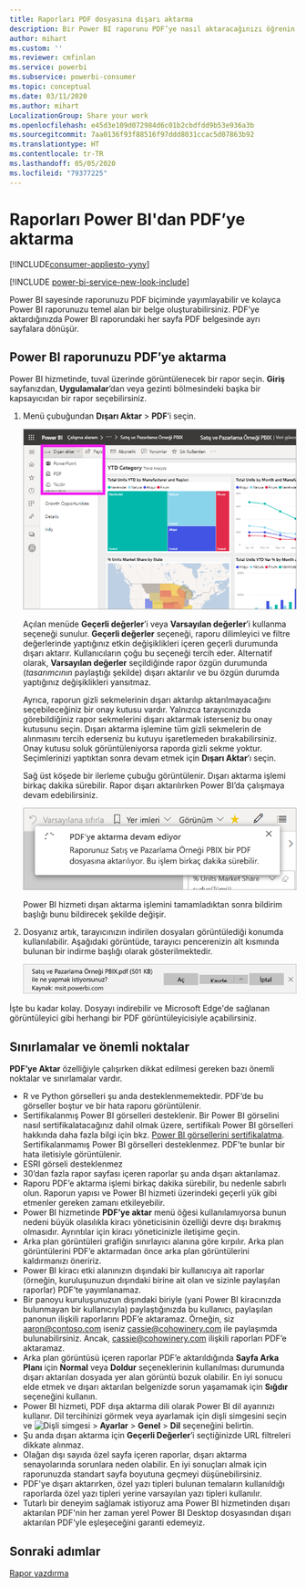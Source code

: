 ```yaml
---
title: Raporları PDF dosyasına dışarı aktarma
description: Bir Power BI raporunu PDF’ye nasıl aktaracağınızı öğrenin.
author: mihart
ms.custom: ''
ms.reviewer: cmfinlan
ms.service: powerbi
ms.subservice: powerbi-consumer
ms.topic: conceptual
ms.date: 03/11/2020
ms.author: mihart
LocalizationGroup: Share your work
ms.openlocfilehash: e45d3e109d072984d6c01b2cbdfdd9b53e936a3b
ms.sourcegitcommit: 7aa0136f93f88516f97ddd8031ccac5d07863b92
ms.translationtype: HT
ms.contentlocale: tr-TR
ms.lasthandoff: 05/05/2020
ms.locfileid: "79377225"
---
```

# <a name="export-reports-from-power-bi-to-pdf"></a>Raporları Power BI'dan PDF’ye aktarma

[!INCLUDE[consumer-appliesto-yyny](../includes/consumer-appliesto-yyny.md)]

[!INCLUDE [power-bi-service-new-look-include](../includes/power-bi-service-new-look-include.md)]

Power BI sayesinde raporunuzu PDF biçiminde yayımlayabilir ve kolayca Power BI raporunuzu temel alan bir belge oluşturabilirsiniz. PDF’ye aktardığınızda Power BI raporundaki her sayfa PDF belgesinde ayrı sayfalara dönüşür.

## <a name="export-your-power-bi-report-to-pdf"></a>Power BI raporunuzu PDF’ye aktarma
Power BI hizmetinde, tuval üzerinde görüntülenecek bir rapor seçin. **Giriş** sayfanızdan, **Uygulamalar**’dan veya gezinti bölmesindeki başka bir kapsayıcıdan bir rapor seçebilirsiniz.

1. Menü çubuğundan **Dışarı Aktar** > **PDF**’i seçin.

    ![Menü çubuğundan Dışarı Aktar’ı seçme](media/end-user-pdf/power-bi-export.png)

    Açılan menüde **Geçerli değerler**’i veya **Varsayılan değerler**’i kullanma seçeneği sunulur. **Geçerli değerler** seçeneği, raporu dilimleyici ve filtre değerlerinde yaptığınız etkin değişiklikleri içeren geçerli durumunda dışarı aktarır. Kullanıcıların çoğu bu seçeneği tercih eder. Alternatif olarak, **Varsayılan değerler** seçildiğinde rapor özgün durumunda (*tasarımcının* paylaştığı şekilde) dışarı aktarılır ve bu özgün durumda yaptığınız değişiklikleri yansıtmaz.
    
    Ayrıca, raporun gizli sekmelerinin dışarı aktarılıp aktarılmayacağını seçebileceğiniz bir onay kutusu vardır. Yalnızca tarayıcınızda görebildiğiniz rapor sekmelerini dışarı aktarmak isterseniz bu onay kutusunu seçin. Dışarı aktarma işlemine tüm gizli sekmelerin de alınmasını tercih ederseniz bu kutuyu işaretlemeden bırakabilirsiniz. Onay kutusu soluk görüntüleniyorsa raporda gizli sekme yoktur. Seçimlerinizi yaptıktan sonra devam etmek için **Dışarı Aktar**’ı seçin.
    
    Sağ üst köşede bir ilerleme çubuğu görüntülenir. Dışarı aktarma işlemi birkaç dakika sürebilir. Rapor dışarı aktarılırken Power BI’da çalışmaya devam edebilirsiniz.

    ![Dışarı aktarma ilerleme durumu iletisi](media/end-user-pdf/power-bi-export-progress.png)

    Power BI hizmeti dışarı aktarma işlemini tamamladıktan sonra bildirim başlığı bunu bildirecek şekilde değişir.

2. Dosyanız artık, tarayıcınızın indirilen dosyaları görüntülediği konumda kullanılabilir. Aşağıdaki görüntüde, tarayıcı pencerenizin alt kısmında bulunan bir indirme başlığı olarak gösterilmektedir.

    ![İndirilen dosyanın konumu](media/end-user-pdf/power-bi-export-done.png)

İşte bu kadar kolay. Dosyayı indirebilir ve Microsoft Edge'de sağlanan görüntüleyici gibi herhangi bir PDF görüntüleyicisiyle açabilirsiniz.


## <a name="limitations-and-considerations"></a>Sınırlamalar ve önemli noktalar
**PDF’ye Aktar** özelliğiyle çalışırken dikkat edilmesi gereken bazı önemli noktalar ve sınırlamalar vardır.

* R ve Python görselleri şu anda desteklenmemektedir. PDF’de bu görseller boştur ve bir hata raporu görüntülenir. 
* Sertifikalanmış Power BI görselleri desteklenir. Bir Power BI görselini nasıl sertifikalatacağınız dahil olmak üzere, sertifikalı Power BI görselleri hakkında daha fazla bilgi için bkz. [Power BI görsellerini sertifikalatma](../developer/visuals/power-bi-custom-visuals-certified.md). Sertifikalanmamış Power BI görselleri desteklenmez. PDF’te bunlar bir hata iletisiyle görüntülenir.
* ESRI görseli desteklenmez
* 30’dan fazla rapor sayfası içeren raporlar şu anda dışarı aktarılamaz.
* Raporu PDF’e aktarma işlemi birkaç dakika sürebilir, bu nedenle sabırlı olun. Raporun yapısı ve Power BI hizmeti üzerindeki geçerli yük gibi etmenler gereken zamanı etkileyebilir.
* Power BI hizmetinde **PDF’ye aktar** menü öğesi kullanılamıyorsa bunun nedeni büyük olasılıkla kiracı yöneticisinin özelliği devre dışı bırakmış olmasıdır. Ayrıntılar için kiracı yöneticinizle iletişime geçin.
* Arka plan görüntüleri grafiğin sınırlayıcı alanına göre kırpılır. Arka plan görüntülerini PDF’e aktarmadan önce arka plan görüntülerini kaldırmanızı öneririz.
* Power BI kiracı etki alanınızın dışındaki bir kullanıcıya ait raporlar (örneğin, kuruluşunuzun dışındaki birine ait olan ve sizinle paylaşılan raporlar) PDF’te yayımlanamaz.
* Bir panoyu kuruluşunuzun dışındaki biriyle (yani Power BI kiracınızda bulunmayan bir kullanıcıyla) paylaştığınızda bu kullanıcı, paylaşılan panonun ilişkili raporlarını PDF’e aktaramaz. Örneğin, siz aaron@contoso.com iseniz cassie@cohowinery.com ile paylaşımda bulunabilirsiniz. Ancak, cassie@cohowinery.com ilişkili raporları PDF’e aktaramaz.
* Arka plan görüntüsü içeren raporlar PDF’e aktarıldığında **Sayfa Arka Planı** için **Normal** veya **Doldur** seçeneklerinin kullanılması durumunda dışarı aktarılan dosyada yer alan görüntü bozuk olabilir. En iyi sonucu elde etmek ve dışarı aktarılan belgenizde sorun yaşamamak için **Sığdır** seçeneğini kullanın.
* Power BI hizmeti, PDF dışa aktarma dili olarak Power BI dil ayarınızı kullanır. Dil tercihinizi görmek veya ayarlamak için dişli simgesini seçin ve ![Dişli simgesi](media/end-user-powerpoint/power-bi-settings-icon.png) > **Ayarlar** > **Genel** > **Dil** seçeneğini belirtin.
* Şu anda dışarı aktarma için **Geçerli Değerler**’i seçtiğinizde URL filtreleri dikkate alınmaz.
* Olağan dışı sayıda özel sayfa içeren raporlar, dışarı aktarma senayolarında sorunlara neden olabilir. En iyi sonuçları almak için raporunuzda standart sayfa boyutuna geçmeyi düşünebilirsiniz.
* PDF'ye dışarı aktarırken, özel yazı tipleri bulunan temaların kullanıldığı raporlarda özel yazı tipleri yerine varsayılan yazı tipleri kullanılır.
* Tutarlı bir deneyim sağlamak istiyoruz ama Power BI hizmetinden dışarı aktarılan PDF'nin her zaman yerel Power BI Desktop dosyasından dışarı aktarılan PDF'yle eşleşeceğini garanti edemeyiz.

## <a name="next-steps"></a>Sonraki adımlar
[Rapor yazdırma](end-user-print.md)

